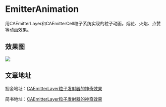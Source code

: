 # EmitterAnimation

用CAEmitterLayer和CAEmitterCell粒子系统实现的粒子动画，烟花、火焰、点赞等动画效果。

## 效果图

![](http://ojwwhf19y.bkt.clouddn.com/%E4%BA%94%E5%BD%A9%E5%B0%8F%E7%90%83.gif)

## 文章地址

掘金地址：[CAEmitterLayer粒子发射器的神奇效果](https://juejin.im/post/5a44cb1df265da430a50e29b)

简书地址：[CAEmitterLayer粒子发射器的神奇效果](https://www.jianshu.com/p/c54ffd7412e7)
